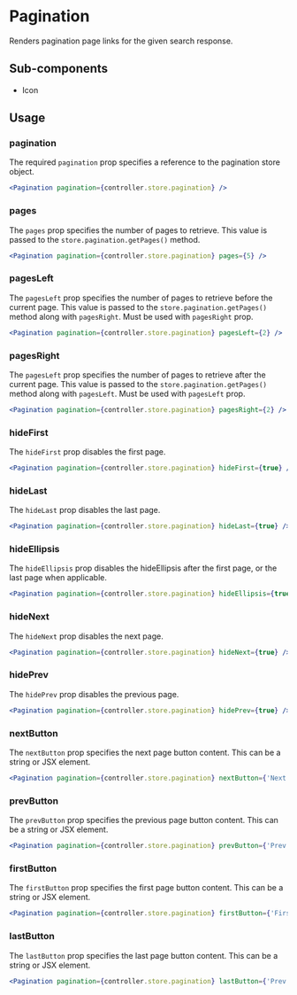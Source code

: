 # Pagination

Renders pagination page links for the given search response. 

## Sub-components
- Icon

## Usage

### pagination
The required `pagination` prop specifies a reference to the pagination store object.

```jsx
<Pagination pagination={controller.store.pagination} />
```

### pages
The `pages` prop specifies the number of pages to retrieve. This value is passed to the `store.pagination.getPages()` method.

```jsx
<Pagination pagination={controller.store.pagination} pages={5} />
```

### pagesLeft
The `pagesLeft` prop specifies the number of pages to retrieve before the current page. This value is passed to the `store.pagination.getPages()` method along with `pagesRight`. Must be used with `pagesRight` prop.

```jsx
<Pagination pagination={controller.store.pagination} pagesLeft={2} />
```

### pagesRight
The `pagesLeft` prop specifies the number of pages to retrieve after the current page. This value is passed to the `store.pagination.getPages()` method along with `pagesLeft`. Must be used with `pagesLeft` prop.

```jsx
<Pagination pagination={controller.store.pagination} pagesRight={2} />
```

### hideFirst
The `hideFirst` prop disables the first page.

```jsx
<Pagination pagination={controller.store.pagination} hideFirst={true} />
```

### hideLast
The `hideLast` prop disables the last page.

```jsx
<Pagination pagination={controller.store.pagination} hideLast={true} />
```

### hideEllipsis
The `hideEllipsis` prop disables the hideEllipsis after the first page, or the last page when applicable. 

```jsx
<Pagination pagination={controller.store.pagination} hideEllipsis={true} />
```

### hideNext
The `hideNext` prop disables the next page.

```jsx
<Pagination pagination={controller.store.pagination} hideNext={true} />
```

### hidePrev
The `hidePrev` prop disables the previous page.

```jsx
<Pagination pagination={controller.store.pagination} hidePrev={true} />
```

### nextButton
The `nextButton` prop specifies the next page button content. This can be a string or JSX element.

```jsx
<Pagination pagination={controller.store.pagination} nextButton={'Next'} />
```

### prevButton
The `prevButton` prop specifies the previous page button content. This can be a string or JSX element.

```jsx
<Pagination pagination={controller.store.pagination} prevButton={'Prev'} />
```

### firstButton
The `firstButton` prop specifies the first page button content. This can be a string or JSX element.

```jsx
<Pagination pagination={controller.store.pagination} firstButton={'First'} />
```

### lastButton
The `lastButton` prop specifies the last page button content. This can be a string or JSX element.

```jsx
<Pagination pagination={controller.store.pagination} lastButton={'Prev'} />
```